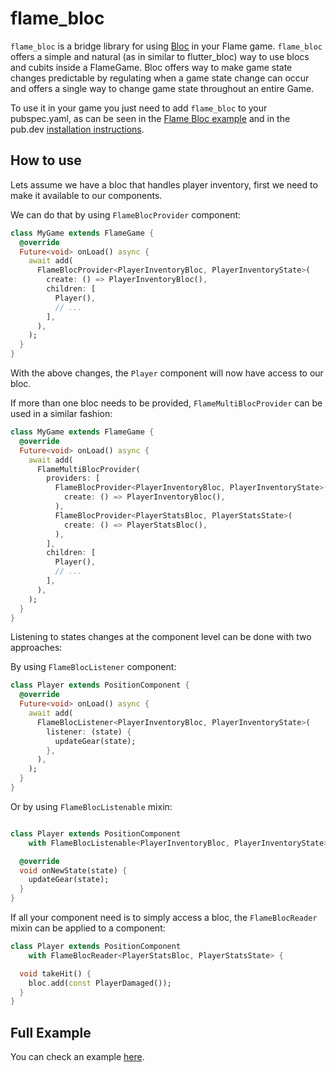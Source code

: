 # flame_bloc

`flame_bloc` is a bridge library for using [Bloc](https://bloclibrary.dev/#/) in your Flame
game. `flame_bloc` offers a simple and natural (as in similar to flutter_bloc) way to use blocs and
cubits inside a FlameGame. Bloc offers way to make game state changes predictable by regulating when
a game state change can occur and offers a single way to change game state throughout an entire
Game.

To use it in your game you just need to add `flame_bloc` to your pubspec.yaml, as can be seen in the
[Flame Bloc example](https://github.com/flame-engine/flame/tree/main/packages/flame_bloc/example)
and in the pub.dev [installation instructions](https://pub.dev/packages/flame_bloc).


## How to use

Lets assume we have a bloc that handles player inventory, first we need to make it available to our
components.

We can do that by using `FlameBlocProvider` component:

```dart
class MyGame extends FlameGame {
  @override
  Future<void> onLoad() async {
    await add(
      FlameBlocProvider<PlayerInventoryBloc, PlayerInventoryState>(
        create: () => PlayerInventoryBloc(),
        children: [
          Player(),
          // ...
        ],
      ),
    );
  }
}
```

With the above changes, the `Player` component will now have access to our bloc.

If more than one bloc needs to be provided, `FlameMultiBlocProvider` can be used in a similar
fashion:

```dart
class MyGame extends FlameGame {
  @override
  Future<void> onLoad() async {
    await add(
      FlameMultiBlocProvider(
        providers: [
          FlameBlocProvider<PlayerInventoryBloc, PlayerInventoryState>(
            create: () => PlayerInventoryBloc(),
          ),
          FlameBlocProvider<PlayerStatsBloc, PlayerStatsState>(
            create: () => PlayerStatsBloc(),
          ),
        ],
        children: [
          Player(),
          // ...
        ],
      ),
    );
  }
}
```

Listening to states changes at the component level can be done with two approaches:

By using `FlameBlocListener` component:

```dart
class Player extends PositionComponent {
  @override
  Future<void> onLoad() async {
    await add(
      FlameBlocListener<PlayerInventoryBloc, PlayerInventoryState>(
        listener: (state) {
          updateGear(state);
        },
      ),
    );
  }
}
```

Or by using `FlameBlocListenable` mixin:

```dart

class Player extends PositionComponent
    with FlameBlocListenable<PlayerInventoryBloc, PlayerInventoryState> {

  @override
  void onNewState(state) {
    updateGear(state);
  }
}

```

If all your component need is to simply access a bloc, the `FlameBlocReader` mixin can be applied to a
component:

```dart
class Player extends PositionComponent
    with FlameBlocReader<PlayerStatsBloc, PlayerStatsState> {

  void takeHit() {
    bloc.add(const PlayerDamaged());
  }
}

```


## Full Example

You can check an example
[here](https://github.com/flame-engine/flame/tree/main/packages/flame_bloc/example).
